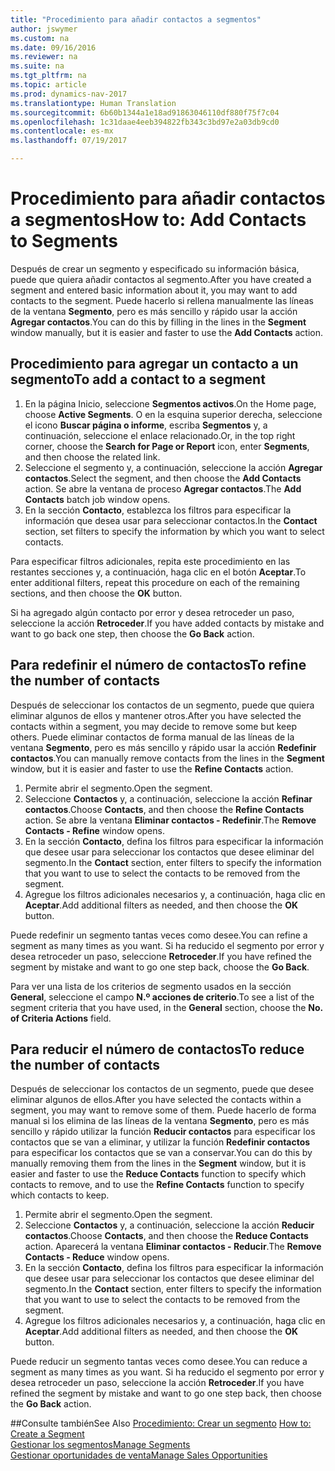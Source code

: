 ```yaml
---
title: "Procedimiento para añadir contactos a segmentos"
author: jswymer
ms.custom: na
ms.date: 09/16/2016
ms.reviewer: na
ms.suite: na
ms.tgt_pltfrm: na
ms.topic: article
ms.prod: dynamics-nav-2017
ms.translationtype: Human Translation
ms.sourcegitcommit: 6b60b1344a1e18ad91863046110df880f75f7c04
ms.openlocfilehash: 1c31daae4eeb394822fb343c3bd97e2a03db9cd0
ms.contentlocale: es-mx
ms.lasthandoff: 07/19/2017

---
```

# <a name="how-to-add-contacts-to-segments"></a><span data-ttu-id="50615-102">Procedimiento para añadir contactos a segmentos</span><span class="sxs-lookup"><span data-stu-id="50615-102">How to: Add Contacts to Segments</span></span>
<span data-ttu-id="50615-103">Después de crear un segmento y especificado su información básica, puede que quiera añadir contactos al segmento.</span><span class="sxs-lookup"><span data-stu-id="50615-103">After you have created a segment and entered basic information about it, you may want to add contacts to the segment.</span></span> <span data-ttu-id="50615-104">Puede hacerlo si rellena manualmente las líneas de la ventana **Segmento**, pero es más sencillo y rápido usar la acción **Agregar contactos**.</span><span class="sxs-lookup"><span data-stu-id="50615-104">You can do this by filling in the lines in the **Segment** window manually, but it is easier and faster to use the **Add Contacts** action.</span></span>

## <a name="to-add-a-contact-to-a-segment"></a><span data-ttu-id="50615-105">Procedimiento para agregar un contacto a un segmento</span><span class="sxs-lookup"><span data-stu-id="50615-105">To add a contact to a segment</span></span>
1. <span data-ttu-id="50615-106">En la página Inicio, seleccione **Segmentos activos**.</span><span class="sxs-lookup"><span data-stu-id="50615-106">On the Home page, choose **Active Segments**.</span></span> <span data-ttu-id="50615-107">O en la esquina superior derecha, seleccione el icono **Buscar página o informe**, escriba **Segmentos** y, a continuación, seleccione el enlace relacionado.</span><span class="sxs-lookup"><span data-stu-id="50615-107">Or, in the top right corner, choose the **Search for Page or Report** icon, enter **Segments**, and then choose the related link.</span></span>  
2. <span data-ttu-id="50615-108">Seleccione el segmento y, a continuación, seleccione la acción **Agregar contactos**.</span><span class="sxs-lookup"><span data-stu-id="50615-108">Select the segment, and then choose the **Add Contacts** action.</span></span> <span data-ttu-id="50615-109">Se abre la ventana de proceso **Agregar contactos**.</span><span class="sxs-lookup"><span data-stu-id="50615-109">The **Add Contacts** batch job window opens.</span></span>
3. <span data-ttu-id="50615-110">En la sección **Contacto**, establezca los filtros para especificar la información que desea usar para seleccionar contactos.</span><span class="sxs-lookup"><span data-stu-id="50615-110">In the **Contact** section, set filters to specify the information by which you want to select contacts.</span></span>

<span data-ttu-id="50615-111">Para especificar filtros adicionales, repita este procedimiento en las restantes secciones y, a continuación, haga clic en el botón **Aceptar**.</span><span class="sxs-lookup"><span data-stu-id="50615-111">To enter additional filters, repeat this procedure on each of the remaining sections, and then choose the **OK** button.</span></span>

<span data-ttu-id="50615-112">Si ha agregado algún contacto por error y desea retroceder un paso, seleccione la acción **Retroceder**.</span><span class="sxs-lookup"><span data-stu-id="50615-112">If you have added contacts by mistake and want to go back one step, then choose the **Go Back** action.</span></span>

## <a name="to-refine-the-number-of-contacts"></a><span data-ttu-id="50615-113">Para redefinir el número de contactos</span><span class="sxs-lookup"><span data-stu-id="50615-113">To refine the number of contacts</span></span>
<span data-ttu-id="50615-114">Después de seleccionar los contactos de un segmento, puede que quiera eliminar algunos de ellos y mantener otros.</span><span class="sxs-lookup"><span data-stu-id="50615-114">After you have selected the contacts within a segment, you may decide to remove some but keep others.</span></span> <span data-ttu-id="50615-115">Puede eliminar contactos de forma manual de las líneas de la ventana **Segmento**, pero es más sencillo y rápido usar la acción **Redefinir contactos**.</span><span class="sxs-lookup"><span data-stu-id="50615-115">You can manually remove contacts from the lines in the **Segment** window, but it is easier and faster to use the **Refine Contacts** action.</span></span>

1. <span data-ttu-id="50615-116">Permite abrir el segmento.</span><span class="sxs-lookup"><span data-stu-id="50615-116">Open the segment.</span></span>
2. <span data-ttu-id="50615-117">Seleccione **Contactos** y, a continuación, seleccione la acción **Refinar contactos**.</span><span class="sxs-lookup"><span data-stu-id="50615-117">Choose **Contacts**, and then choose the **Refine Contacts** action.</span></span> <span data-ttu-id="50615-118">Se abre la ventana **Eliminar contactos - Redefinir**.</span><span class="sxs-lookup"><span data-stu-id="50615-118">The **Remove Contacts - Refine** window opens.</span></span>
3. <span data-ttu-id="50615-119">En la sección **Contacto**, defina los filtros para especificar la información que desee usar para seleccionar los contactos que desee eliminar del segmento.</span><span class="sxs-lookup"><span data-stu-id="50615-119">In the **Contact** section, enter filters to specify the information that you want to use to select the contacts to be removed from the segment.</span></span>
4. <span data-ttu-id="50615-120">Agregue los filtros adicionales necesarios y, a continuación, haga clic en **Aceptar**.</span><span class="sxs-lookup"><span data-stu-id="50615-120">Add additional filters as needed, and then choose the **OK** button.</span></span>

<span data-ttu-id="50615-121">Puede redefinir un segmento tantas veces como desee.</span><span class="sxs-lookup"><span data-stu-id="50615-121">You can refine a segment as many times as you want.</span></span> <span data-ttu-id="50615-122">Si ha reducido el segmento por error y desea retroceder un paso, seleccione **Retroceder**.</span><span class="sxs-lookup"><span data-stu-id="50615-122">If you have refined the segment by mistake and want to go one step back, choose the **Go Back**.</span></span>

<span data-ttu-id="50615-123">Para ver una lista de los criterios de segmento usados en la sección **General**, seleccione el campo **N.º acciones de criterio**.</span><span class="sxs-lookup"><span data-stu-id="50615-123">To see a list of the segment criteria that you have used, in the **General** section, choose the **No. of Criteria Actions** field.</span></span>

## <a name="to-reduce-the-number-of-contacts"></a><span data-ttu-id="50615-124">Para reducir el número de contactos</span><span class="sxs-lookup"><span data-stu-id="50615-124">To reduce the number of contacts</span></span>
<span data-ttu-id="50615-125">Después de seleccionar los contactos de un segmento, puede que desee eliminar algunos de ellos.</span><span class="sxs-lookup"><span data-stu-id="50615-125">After you have selected the contacts within a segment, you may want to remove some of them.</span></span> <span data-ttu-id="50615-126">Puede hacerlo de forma manual si los elimina de las líneas de la ventana **Segmento**, pero es más sencillo y rápido utilizar la función **Reducir contactos** para especificar los contactos que se van a eliminar, y utilizar la función **Redefinir contactos** para especificar los contactos que se van a conservar.</span><span class="sxs-lookup"><span data-stu-id="50615-126">You can do this by manually removing them from the lines in the **Segment** window, but it is easier and faster to use the **Reduce Contacts** function to specify which contacts to remove, and to use the **Refine Contacts** function to specify which contacts to keep.</span></span>

1. <span data-ttu-id="50615-127">Permite abrir el segmento.</span><span class="sxs-lookup"><span data-stu-id="50615-127">Open the segment.</span></span>
2. <span data-ttu-id="50615-128">Seleccione **Contactos** y, a continuación, seleccione la acción **Reducir contactos**.</span><span class="sxs-lookup"><span data-stu-id="50615-128">Choose **Contacts**, and then choose the **Reduce Contacts** action.</span></span> <span data-ttu-id="50615-129">Aparecerá la ventana **Eliminar contactos - Reducir**.</span><span class="sxs-lookup"><span data-stu-id="50615-129">The **Remove Contacts - Reduce** window opens.</span></span>
3. <span data-ttu-id="50615-130">En la sección **Contacto**, defina los filtros para especificar la información que desee usar para seleccionar los contactos que desee eliminar del segmento.</span><span class="sxs-lookup"><span data-stu-id="50615-130">In the **Contact** section, enter filters to specify the information that you want to use to select the contacts to be removed from the segment.</span></span>
4. <span data-ttu-id="50615-131">Agregue los filtros adicionales necesarios y, a continuación, haga clic en **Aceptar**.</span><span class="sxs-lookup"><span data-stu-id="50615-131">Add additional filters as needed, and then choose the **OK** button.</span></span>

<span data-ttu-id="50615-132">Puede reducir un segmento tantas veces como desee.</span><span class="sxs-lookup"><span data-stu-id="50615-132">You can reduce a segment as many times as you want.</span></span> <span data-ttu-id="50615-133">Si ha reducido el segmento por error y desea retroceder un paso, seleccione la acción **Retroceder**.</span><span class="sxs-lookup"><span data-stu-id="50615-133">If you have refined the segment by mistake and want to go one step back, then choose the **Go Back** action.</span></span>

##<a name="see-also"></a><span data-ttu-id="50615-134">Consulte también</span><span class="sxs-lookup"><span data-stu-id="50615-134">See Also</span></span>
<span data-ttu-id="50615-135">[Procedimiento: Crear un segmento](marketing-how-create-segment.md) </span><span class="sxs-lookup"><span data-stu-id="50615-135">[How to: Create a Segment](marketing-how-create-segment.md) </span></span>  
[<span data-ttu-id="50615-136">Gestionar los segmentos</span><span class="sxs-lookup"><span data-stu-id="50615-136">Manage Segments</span></span>](marketing-segments.md)  
[<span data-ttu-id="50615-137">Gestionar oportunidades de venta</span><span class="sxs-lookup"><span data-stu-id="50615-137">Manage Sales Opportunities</span></span>](marketing-manage-sales-opportunities.md)  

